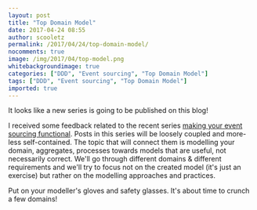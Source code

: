 ```yaml
---
layout: post
title: "Top Domain Model"
date: 2017-04-24 08:55
author: scooletz
permalink: /2017/04/24/top-domain-model/
nocomments: true
image: /img/2017/04/top-model.png
whitebackgroundimage: true
categories: ["DDD", "Event sourcing", "Top Domain Model"]
tags: ["DDD", "Event sourcing", "Top Domain Model"]
imported: true
---
```


It looks like a new series is going to be published on this blog!

I received some feedback related to the recent series [making your event sourcing functional](https://blog.scooletz.com/category/event-sourcing/). Posts in this series will be loosely coupled and more-less self-contained. The topic that will connect them is modelling your domain, aggregates, processes towards models that are useful, not necessarily correct. We'll go through different domains & different requirements and we'll try to focus not on the created model (it's just an exercise) but rather on the modelling approaches and practices.

Put on your modeller's gloves and safety glasses. It's about time to crunch a few domains!
